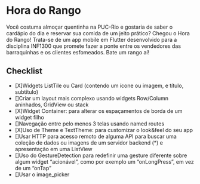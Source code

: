 # Hora do Rango
Você costuma almoçar quentinha na PUC-Rio e gostaria de saber o cardápio do dia e reservar sua comida de um jeito prático? Chegou o Hora do Rango! Trata-se de um app mobile em Flutter desenvolvido para a disciplina INF1300 que promete fazer a ponte entre os vendedores das barraquinhas e os clientes esfomeados. Bate um rango aí!
## Checklist
- [X]Widgets ListTile  ou Card  (contendo um ícone ou imagem, e título, subtítulo)
- []Criar um layout mais complexo usando widgets Row/Column aninhados, GridView ou stack
- [X]Widget Container: para alterar os espaçamentos de borda de um widget filho
- []Navegação entre pelo menos 3 telas usando named routes
- [X]Uso de Theme  e TextTheme: para customizar o look&feel do seu app 
- []Usar HTTP para acesso remoto de alguma API para buscar uma coleção de dados ou imagens de um servidor backend (*) e apresentação em uma ListView
- []Uso do GestureDetection para redefinir uma gesture diferente sobre algum widget “acionável”, como por exemplo um “onLongPress”, em vez de um “onTap”
- []Usar o image_picker 
 
